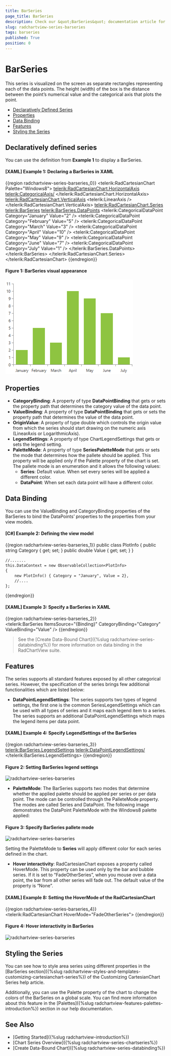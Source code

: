 ```yaml
---
title: BarSeries
page_title: BarSeries
description: Check our &quot;BarSeries&quot; documentation article for the RadChartView {{ site.framework_name }} control.
slug: radchartview-series-barseries
tags: barseries
published: True
position: 0
---
```


# BarSeries

This series is visualized on the screen as separate rectangles representing each of the data points. The height (width) of the box is the distance between the point’s numerical value and the categorical axis that plots the point.     

* [Declaratively Defined Series](#declaratively-defined-series)
* [Properties](#properties)
* [Data Binding](#data-binding)
* [Features](#features)
* [Styling the Series](#styling-the-series)


## Declaratively defined series

You can use the definition from __Example 1__ to display a BarSeries.

#### __[XAML] Example 1: Declaring a BarSeries in XAML__
{{region radchartview-series-barseries_0}}
	<telerik:RadCartesianChart Palette="Windows8">
		<telerik:RadCartesianChart.HorizontalAxis>
			<telerik:CategoricalAxis/>
		</telerik:RadCartesianChart.HorizontalAxis>
		<telerik:RadCartesianChart.VerticalAxis>
			<telerik:LinearAxis />
		</telerik:RadCartesianChart.VerticalAxis>
		<telerik:RadCartesianChart.Series>
			<telerik:BarSeries>
				<telerik:BarSeries.DataPoints>
					<telerik:CategoricalDataPoint Category="January" Value="2" />
					<telerik:CategoricalDataPoint Category="February" Value="5" />
					<telerik:CategoricalDataPoint Category="March" Value="3" />
					<telerik:CategoricalDataPoint Category="April" Value="10" />
					<telerik:CategoricalDataPoint Category="May" Value="9" />
					<telerik:CategoricalDataPoint Category="June" Value="7" />
					<telerik:CategoricalDataPoint Category="July" Value="1" />
				</telerik:BarSeries.DataPoints>
			</telerik:BarSeries>
		</telerik:RadCartesianChart.Series>
	</telerik:RadCartesianChart>
{{endregion}}

#### __Figure 1: BarSeries visual appearance__  
![radchartview-series-barseries](images/radchartview-series-barseries.png)

## Properties

* __CategoryBinding__: A property of type __DataPointBinding__ that gets or sets the property path that determines the category value of the data point.
* __ValueBinding__: A property of type __DataPointBinding__ that gets or sets the property path that determines the value of the data point.
* __OriginValue__: A property of type double which controls the origin value from which the series should start drawing on the numeric axis (LinearAxis or LogarithmicAxis).
* __LegendSettings__: A property of type ChartLegendSettings that gets or sets the legend setting.
* __PaletteMode__: A property of type __SeriesPaletteMode__ that gets or sets the mode that determines how the pallete should be applied. This property will be applied only if the Palette property of the chart is set. The pallete mode is an enumeration and it allows the following values: 
	* __Series__: Default value. When set every series will be applied a different color.
	* __DataPoint__: When set each data point will have a different color.

## Data Binding

You can use the ValueBinding and CategoryBinding properties of the BarSeries to bind the DataPoints’ properties to the properties from your view models.

#### __[C#] Example 2: Defining the view model__

{{region radchartview-series-barseries_1}}
	public class PlotInfo
    {
        public string Category { get; set; }
        public double Value { get; set; }
    }

	//.......
	this.DataContext = new ObservableCollection<PlotInfo>
	{
		new PlotInfo() { Category = "January", Value = 2},
		//....
	};
{{endregion}}	

#### __[XAML] Example 3: Specify a BarSeries in XAML__
{{region radchartview-series-barseries_2}}	
	<telerik:BarSeries ItemsSource="{Binding}" CategoryBinding="Category" ValueBinding="Value" />
{{endregion}}

>See the [Create Data-Bound Chart]({%slug radchartview-series-databinding%}) for more information on data binding in the RadChartView suite.

## Features

The series supports all standard features exposed by all other categorical series. However, the specification of the series brings few additional functionalities which are listed below:

* __DataPointLegendSettings__: The series supports two types of legend settings, the first one is the common SeriesLegendSettings which can be used with all types of series and it maps each legend item to a series. The series supports an additional DataPointLegendSettings which maps the legend items per data point.

#### __[XAML] Example 4: Specify LegendSettings of the BarSeries__
{{region radchartview-series-barseries_3}}	
	<telerik:BarSeries.LegendSettings>
		<telerik:DataPointLegendSettings/>
	</telerik:BarSeries.LegendSettings>
{{endregion}}

#### __Figure 2: Setting BarSeries legend settings__
![radchartview-series-barseries](images/radchartview-series-barseries-legendsettings.PNG)	

* __PaletteMode__: The BarSeries supports two modes that determine whether the applied palette should be applied per series or per data point. The mode can be controlled through the PalleteMode property. The modes are called Series and DataPoint. The following image demonstrates the DataPoint PaletteMode with the Windows8 palette applied:
	
#### __Figure 3: Specify BarSeries pallete mode__
![radchartview-series-barseries](images/radchartview-series-barseries-palletemode.PNG)	
	
Setting the PaletteMode to __Series__ will apply different color for each series defined in the chart.

* __Hover interactivity__: RadCartesianChart exposes a property called HoverMode. This property can be used only by the bar and bubble series. If it is set to “FadeOtherSeries”, when you mouse over a data point, the bar from all other series will fade out. The default value of the property is “None”.

#### __[XAML] Example 8: Setting the HoverMode of the RadCartesianChart__
{{region radchartview-series-barseries_4}}	
	<telerik:RadCartesianChart HoverMode="FadeOtherSeries">
{{endregion}}

#### __Figure 4: Hover interactivity in BarSeries__ 
![radchartview-series-barseries](images/radchartview-series-barseries-hovermode.PNG)

## Styling the Series

You can see how to style area series using different properties in the [BarSeries section]({%slug radchartview-styles-and-templates-customizing-cartesianchart-series%}) of the Customizing CartesianChart Series help article.

Additionally, you can use the Palette property of the chart to change the colors of the BarSeries on a global scale. You can find more information about this feature in the [Palettes]({%slug radchartview-features-palettes-introduction%}) section in our help documentation.

## See Also
 * [Getting Started]({%slug radchartview-introduction%})
 * [Chart Series Overview]({%slug radchartview-series-chartseries%})
 * [Create Data-Bound Chart]({%slug radchartview-series-databinding%})

